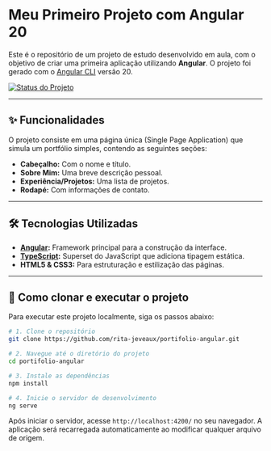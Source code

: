 # Meu Primeiro Projeto com Angular 20

Este é o repositório de um projeto de estudo desenvolvido em aula, com o objetivo de criar uma primeira aplicação utilizando **Angular**. O projeto foi gerado com o [Angular CLI](https://github.com/angular/angular-cli) versão 20.

[![Status do Projeto](https://img.shields.io/badge/status-encerrado-green)](https://github.com/rita-jeveaux/portifolio-angular)

---

## ✨ Funcionalidades

O projeto consiste em uma página única (Single Page Application) que simula um portfólio simples, contendo as seguintes seções:
- **Cabeçalho:** Com o nome e título.
- **Sobre Mim:** Uma breve descrição pessoal.
- **Experiência/Projetos:** Uma lista de projetos.
- **Rodapé:** Com informações de contato.

---

## 🛠️ Tecnologias Utilizadas

- **[Angular](https://angular.dev/):** Framework principal para a construção da interface.
- **[TypeScript](https://www.typescriptlang.org/):** Superset do JavaScript que adiciona tipagem estática.
- **HTML5 & CSS3:** Para estruturação e estilização das páginas.

---

## 🚀 Como clonar e executar o projeto

Para executar este projeto localmente, siga os passos abaixo:

```bash
# 1. Clone o repositório
git clone https://github.com/rita-jeveaux/portifolio-angular.git

# 2. Navegue até o diretório do projeto
cd portifolio-angular

# 3. Instale as dependências
npm install

# 4. Inicie o servidor de desenvolvimento
ng serve
```

Após iniciar o servidor, acesse `http://localhost:4200/` no seu navegador. A aplicação será recarregada automaticamente ao modificar qualquer arquivo de origem.
